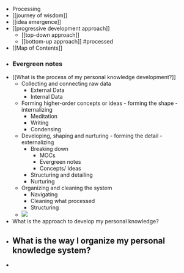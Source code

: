 - Processing
- [[journey of wisdom]]
- [[idea emergence]]
- [[progressive development approach]]
    - [[top-down approach]]
    - [[bottom-up approach]] #processed
- [[Map of Contents]]
- ### Evergreen notes
- [[What is the process of my personal knowledge development?]]
    - Collecting and connecting raw data
        - External Data
        - Internal Data
    - Forming higher-order concepts or ideas - forming the shape - internalizing
        - Meditation
        - Writing
        - Condensing 
    - Developing, shaping and nurturing - forming the detail - externalizing
        - Breaking down
            - MOCs
            - Evergreen notes
            - Concepts/ Ideas
        - Structuring and detailing
        - Nurturing
    - Organizing and cleaning the system 
        - Navigating
        - Cleaning what processed
        - Structuring
    - ![](https://lh3.googleusercontent.com/1L_MmlANS1C1udaKIphivBf_Bab1ZWhKDAAK7CFwnXSfop28seCjTNCqZaUc1_ABXKIO6K5uSUj9tD2M856Kzteh16tjO0rJzRjJEn7pEtXIEm3edepsbfWcmSwWD-5lHHxF2nxTvZyaTZWrfmZZmnC7kVIyl84M7pmJKMFdNZrooNB7f9nhVRb8LgLtFsl0ukS2e0jGssT5TpA5fKOT7xRoQJGNs7wxHEuucVnbmL4ZqMdAtoduG3EJriIcPMOEy4hP5vKAK1GcaThbSz4oUViZ6FiF0QtWiUOBcpX3PTGass-fyvEo6xuSOxX2QAvn_Q9HpsU0MMrXjXaS1lrfyI2IkPywZ6AnMXA1dVE256tFh7g_AXXS6nwfguYJQVaNqiJKtDEL5aiGjQaHMbYY2SIjaU9HhDzJvM4YQn-vR0gtOkXYQPclgpTF6LwiEZLV2PRWhpN2k0EQXKk8mcHnbK-TuSKT4genTRPsos7HMD7razzmhX6WmB3eZsM8cLNSzxERrsmrrPdSNMj9ZTYSMoBP7KJWY7ly_cxki8BxoUXOHhx4KgQYkRg1jwL7IB2S-9BN_n2M2EDtPETAWNLqxgNjTAWOHptX2j8xgg-tCSdSRuLaL2x37BdW3ibZ2lNH3X_b-ZEf77wuC7JUTVwXRJ-7T2LNMDWliIF6itxJoxtmD9pJvTAs3GlyWrvBmA=w687-h915-no?authuser=0)
- What is the approach to develop my personal knowledge?
- What is the way I organize my personal knowledge system?
    - 
- 
